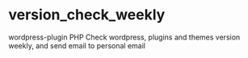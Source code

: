 # version_check_weekly
wordpress-plugin PHP
Check wordpress, plugins and themes version weekly, and send email to personal email

